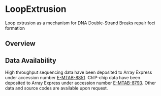 # LoopExtrusion
Loop extrusion as a mechanism for DNA Double-Strand Breaks repair foci formation

## Overview

## Data Availability

High throughput sequencing data have been deposited to Array Express under accession number [E-MTAB-8851](https://www.ebi.ac.uk/arrayexpress/experiments/E-MTAB-8851/). ChIP-chip data have been deposited to Array Express under accession number [E-MTAB-8793](https://www.ebi.ac.uk/arrayexpress/experiments/E-MTAB-8793/). Other data and source codes are available upon request.
